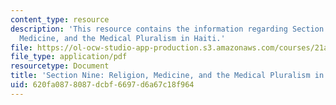 ```yaml
---
content_type: resource
description: 'This resource contains the information regarding Section Nine: Religion,
  Medicine, and the Medical Pluralism in Haiti.'
file: https://ol-ocw-studio-app-production.s3.amazonaws.com/courses/21a-460j-medicine-religion-and-politics-in-africa-and-the-african-diaspora-spring-2005/620fa0878087dcbf6697d6a67c18f964_MIT21A_460JS05_4_28_5_460j.pdf
file_type: application/pdf
resourcetype: Document
title: 'Section Nine: Religion, Medicine, and the Medical Pluralism in Haiti'
uid: 620fa087-8087-dcbf-6697-d6a67c18f964
---
```

